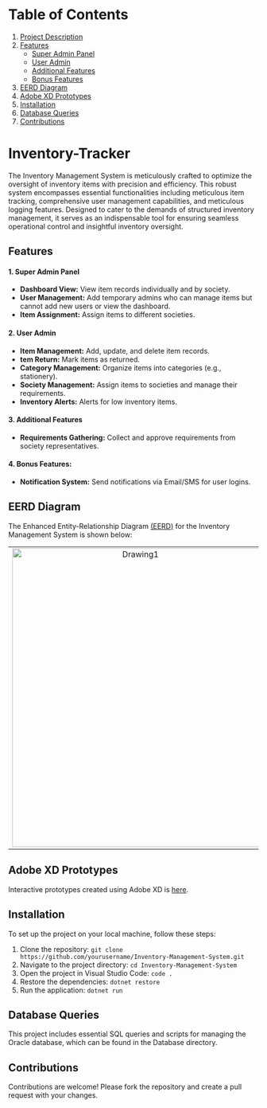 # Table of Contents

1. [Project Description](#inventory-tracker)
2. [Features](#features)
   - [Super Admin Panel](#1-super-admin-panel)
   - [User Admin](#2-user-admin)
   - [Additional Features](#3-additional-features)
   - [Bonus Features](#4-bonus-features)
3. [EERD Diagram](#eerd-diagram)
4. [Adobe XD Prototypes](#adobe-xd-prototypes)
5. [Installation](#installation)
6. [Database Queries](#database-queries)
7. [Contributions](#contributions)


# Inventory-Tracker

The Inventory Management System is meticulously crafted to optimize the oversight of inventory items with precision and efficiency. This robust system encompasses essential functionalities including meticulous item tracking, comprehensive user management capabilities, and meticulous logging features. Designed to cater to the demands of structured inventory management, it serves as an indispensable tool for ensuring seamless operational control and insightful inventory oversight.

## Features

#### 1. Super Admin Panel
- **Dashboard View:** View item records individually and by society.
- **User Management:** Add temporary admins who can manage items but cannot add new users or view the dashboard.
- **Item Assignment:** Assign items to different societies.

#### 2. User Admin
- **Item Management:** Add, update, and delete item records.
- **tem Return:** Mark items as returned.
- **Category Management:** Organize items into categories (e.g., stationery).
- **Society Management:** Assign items to societies and manage their requirements.
- **Inventory Alerts:** Alerts for low inventory items.

#### 3. Additional Features
- **Requirements Gathering:** Collect and approve requirements from society representatives.

#### 4. Bonus Features:
- **Notification System:** Send notifications via Email/SMS for user logins.

## EERD Diagram
The Enhanced Entity-Relationship Diagram [(EERD)](https://github.com/M-Muntazer-Mehdi/Inventory-Tracker/blob/main/EERD%20Diagram%20File%20-%20Visio.vsdx) for the Inventory Management System is shown below:

<table align="center">
  <tr>
    <td align="center">
     <img src="https://i.ibb.co/wM3q7LH/Drawing1.jpg" alt="Drawing1" border="0" width="500" height="600">
    </td>
  </tr>
</table>

## Adobe XD Prototypes
Interactive prototypes created using Adobe XD is [here](https://github.com/M-Muntazer-Mehdi/Inventory-Tracker/tree/main/Prototypes%20Files%20-%20Adobe%20XD).

## Installation
To set up the project on your local machine, follow these steps:
1. Clone the repository:
`git clone https://github.com/yourusername/Inventory-Management-System.git`
2. Navigate to the project directory:
`cd Inventory-Management-System`
3. Open the project in Visual Studio Code:
`code .`
4. Restore the dependencies:
`dotnet restore`
5. Run the application:
`dotnet run`

## Database Queries
This project includes essential SQL queries and scripts for managing the Oracle database, which can be found in the Database directory.

## Contributions
Contributions are welcome! Please fork the repository and create a pull request with your changes.

